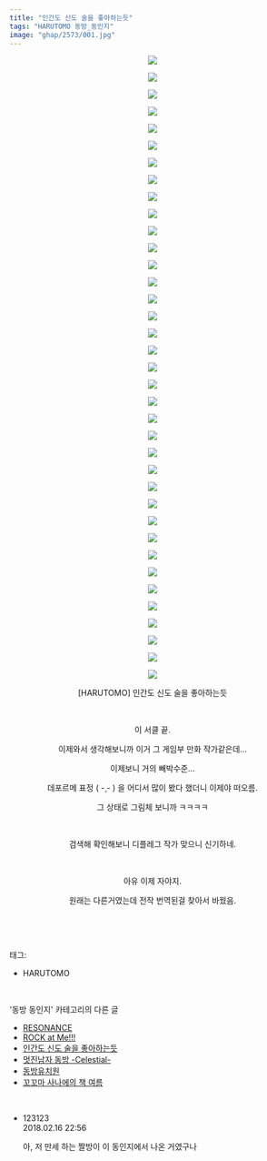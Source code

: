 ```yaml
---
title: "인간도 신도 술을 좋아하는듯"
tags: "HARUTOMO 동방_동인지"
image: "ghap/2573/001.jpg"
---
```

<div class="article">
<p style="text-align: center; clear: none; float: none;"><img src="{{ site.nasurl }}/ghap/2573/001.jpg"/></p>
<p style="text-align: center; clear: none; float: none;"><img src="{{ site.nasurl }}/ghap/2573/002.jpg"/></p>
<p style="text-align: center; clear: none; float: none;"><img src="{{ site.nasurl }}/ghap/2573/003.jpg"/></p>
<p style="text-align: center; clear: none; float: none;"><img src="{{ site.nasurl }}/ghap/2573/004.jpg"/></p>
<p style="text-align: center; clear: none; float: none;"><img src="{{ site.nasurl }}/ghap/2573/005.jpg"/></p>
<p style="text-align: center; clear: none; float: none;"><img src="{{ site.nasurl }}/ghap/2573/006.jpg"/></p>
<p style="text-align: center; clear: none; float: none;"><img src="{{ site.nasurl }}/ghap/2573/007.jpg"/></p>
<p style="text-align: center; clear: none; float: none;"><img src="{{ site.nasurl }}/ghap/2573/008.jpg"/></p>
<p style="text-align: center; clear: none; float: none;"><img src="{{ site.nasurl }}/ghap/2573/009.jpg"/></p>
<p style="text-align: center; clear: none; float: none;"><img src="{{ site.nasurl }}/ghap/2573/010.jpg"/></p>
<p style="text-align: center; clear: none; float: none;"><img src="{{ site.nasurl }}/ghap/2573/011.jpg"/></p>
<p style="text-align: center; clear: none; float: none;"><img src="{{ site.nasurl }}/ghap/2573/012.jpg"/></p>
<p style="text-align: center; clear: none; float: none;"><img src="{{ site.nasurl }}/ghap/2573/013.jpg"/></p>
<p style="text-align: center; clear: none; float: none;"><img src="{{ site.nasurl }}/ghap/2573/014.jpg"/></p>
<p style="text-align: center; clear: none; float: none;"><img src="{{ site.nasurl }}/ghap/2573/015.jpg"/></p>
<p style="text-align: center; clear: none; float: none;"><img src="{{ site.nasurl }}/ghap/2573/016.jpg"/></p>
<p style="text-align: center; clear: none; float: none;"><img src="{{ site.nasurl }}/ghap/2573/017.jpg"/></p>
<p style="text-align: center; clear: none; float: none;"><img src="{{ site.nasurl }}/ghap/2573/018.jpg"/></p>
<p style="text-align: center; clear: none; float: none;"><img src="{{ site.nasurl }}/ghap/2573/019.jpg"/></p>
<p style="text-align: center; clear: none; float: none;"><img src="{{ site.nasurl }}/ghap/2573/020.jpg"/></p>
<p style="text-align: center; clear: none; float: none;"><img src="{{ site.nasurl }}/ghap/2573/021.jpg"/></p>
<p style="text-align: center; clear: none; float: none;"><img src="{{ site.nasurl }}/ghap/2573/022.jpg"/></p>
<p style="text-align: center; clear: none; float: none;"><img src="{{ site.nasurl }}/ghap/2573/023.jpg"/></p>
<p style="text-align: center; clear: none; float: none;"><img src="{{ site.nasurl }}/ghap/2573/024.jpg"/></p>
<p style="text-align: center; clear: none; float: none;"><img src="{{ site.nasurl }}/ghap/2573/025.jpg"/></p>
<p style="text-align: center; clear: none; float: none;"><img src="{{ site.nasurl }}/ghap/2573/026.jpg"/></p>
<p style="text-align: center; clear: none; float: none;"><img src="{{ site.nasurl }}/ghap/2573/027.jpg"/></p>
<p style="text-align: center; clear: none; float: none;"><img src="{{ site.nasurl }}/ghap/2573/028.jpg"/></p>
<p style="text-align: center; clear: none; float: none;"><img src="{{ site.nasurl }}/ghap/2573/029.jpg"/></p>
<p style="text-align: center; clear: none; float: none;"><img src="{{ site.nasurl }}/ghap/2573/030.jpg"/></p>
<p style="text-align: center; clear: none; float: none;"><img src="{{ site.nasurl }}/ghap/2573/031.jpg"/></p>
<p style="text-align: center; clear: none; float: none;"><img src="{{ site.nasurl }}/ghap/2573/032.jpg"/></p>
<p style="text-align: center; clear: none; float: none;"><img src="{{ site.nasurl }}/ghap/2573/033.jpg"/></p>
<p style="text-align: center; clear: none; float: none;"><img src="{{ site.nasurl }}/ghap/2573/034.jpg"/></p>
<p style="text-align: center; clear: none; float: none;"><img src="{{ site.nasurl }}/ghap/2573/035.jpg"/></p>
<p style="text-align: center; clear: none; float: none;"><img src="{{ site.nasurl }}/ghap/2573/036.jpg"/></p>
<p style="text-align: center; clear: none; float: none;"><img src="{{ site.nasurl }}/ghap/2573/037.jpg"/></p>
<p style="text-align: center; clear: none; float: none;">[HARUTOMO] 인간도 신도 술을 좋아하는듯</p>
<p style="text-align: center; clear: none; float: none;"><br/></p>
<p style="text-align: center; clear: none; float: none;">이 서클 끝.</p>
<p style="text-align: center; clear: none; float: none;">이제와서 생각해보니까 이거 그 게임부 만화 작가같은데...</p>
<p style="text-align: center; clear: none; float: none;">이제보니 거의 빼박수준...</p>
<p style="text-align: center; clear: none; float: none;">데포르메 표정 ( -¸- ) 을 어디서 많이 봤다 했더니 이제야 떠오름.</p>
<p style="text-align: center; clear: none; float: none;">그 상태로 그림체 보니까 ㅋㅋㅋㅋ</p>
<p style="text-align: center; clear: none; float: none;"><br/></p>
<p style="text-align: center; clear: none; float: none;">검색해 확인해보니 디플레그 작가 맞으니 신기하네.</p>
<p style="text-align: center; clear: none; float: none;"><br/></p>
<p style="text-align: center; clear: none; float: none;">아유 이제 자야지.</p>
<p style="text-align: center; clear: none; float: none;">원래는 다른거였는데 전작 번역된걸 찾아서 바꿨음.</p>
<p><br/></p>
</div><br/>
<div class="tagTrail">
<p>태그: </p>
<ul>
<li>HARUTOMO</li>
</ul>
</div><br/>
<div class="another">
<p>'동방 동인지' 카테고리의 다른 글</p>
<ul>
<li><a href="/2016-10-14-ghap_2575">RESONANCE</a></li>
<li><a href="/2016-10-14-ghap_2574">ROCK at Me!!!</a></li>
<li><a href="/2016-10-13-ghap_2573">인간도 신도 술을 좋아하는듯</a></li>
<li><a href="/2016-10-13-ghap_2572">멋진남자 동방 -Celestial-</a></li>
<li><a href="/2016-10-13-ghap_2571">동방유치원</a></li>
<li><a href="/2016-10-13-ghap_2570">꼬꼬마 사나에의 책 여름</a></li>
</ul>
</div><br/>
<div class="cb_module cb_fluid">
<div class="cb_wrt cb_profile">
<div class="comment">
<ul>
<li class="cb_thumb_off" id="comment15200725">
<div class="cb_comment_area">
<div class="cb_info_area">
<div class="cb_section">
<span class="cb_nick_name">123123</span>
</div>
<div class="cb_section">
<span class="cb_date">2018.02.16 22:56 </span>
</div>
</div>
<div class="cb_dsc_comment">
<p class="cb_dsc">
											아, 저 만세 하는 짤방이 이 동인지에서 나온 거였구나
										</p>
</div>
</div></li>
</ul>
</div>
</div><!-- commentList close -->
</div><br/>
